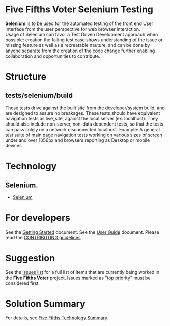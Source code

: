 # Five Fifths Voter Selenium Testing

**Selenium** is to be used for the automated testing of the front end User Interface from the user perspective for web browser interaction.  
Usage of Selenium can favor a Test Driven Development approach when possible: creation the failing test case shows understanding of the issue or missing feature as well as a recreatable nauture, and can be done by anyone separate from the creation of the code change further enabling collaboration and opportunities to contribute.

# Structure
## **tests/selenium/build**
These tests drive against the built site from the developer/system build, and are designed to assure no breakages. These tests should have equivalent navigation tests as live_site, against the local server (ex. localhost). They should also include non-server, non-data dependent tests, so that the tests can pass solely on a network disconnected localhost. 
Example: A general test suite of main page navigation tests working on various sizes of screen under and over 1056px and browsers reporting as Desktop or mobile devices.

# Technology
## Selenium.
- [Selenium](https://www.selenium.dev)

# For developers
See the [Getting Started](doc/GETSTARTED.md) document.
See the [User Guide](doc/5-fifths-user-guide.pdf) document.
Please read the [CONTRIBUTING guidelines](/CONTRIBUTING.md)

# Suggestion
See the [issues list](https://github.com/Call-for-Code-for-Racial-Justice/Five-Fifths-Voter/issues) for a full list of items that are currently being worked in the **Five Fifths Voter** project. Issues marked as ["top priority"](https://github.com/Call-for-Code-for-Racial-Justice/Five-Fifths-Voter/issues?q=is%3Aissue+is%3Aopen+label%3A%22top+priority%22) must be considered first.

# Solution Summary
For details, see [Five Fifths Technology Summary](doc/SolutionFortification.md).
